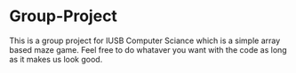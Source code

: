 # Group-Project
This is a group project for IUSB Computer Sciance which is a simple array based maze game.
Feel free to do whataver you want with the code as long as it makes us look good.
